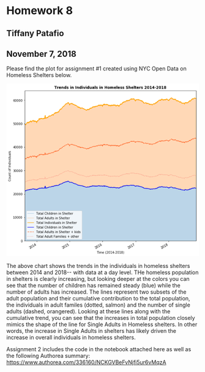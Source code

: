 # Homework 8
## Tiffany Patafio
## November 7, 2018

Please find the plot for assignment #1 created using NYC Open Data on Homeless Shelters below. 

![Alt text](../HW8_tp1600/pui_hw81.png)

The above chart shows the trends in the individuals in homeless shelters between 2014 and 2018-- with data at a day level. THe homeless population in shelters is clearly increasing, but looking deeper at the colors you can see that the number of children has remained steady (blue) while the number of adults has increased. The lines represent two subsets of the adult population and their cumulative contribution to the total population, the individuals in adult familes (dotted, salmon) and the number of single adults (dashed, orangered). Looking at these lines along with the cumulative trend, you can see that the increases in total population closely mimics the shape of the line for Single Adults in Homeless shelters. In other words, the increase in Single Adults in shelters has likely driven the increase in overall individuals in homeless shelters.

Assignment 2 includes the code in the notebook attached here as well as the following Authorea summary: 
https://www.authorea.com/336160/NCKGVBeFvNjfi5ur6vMqzA
